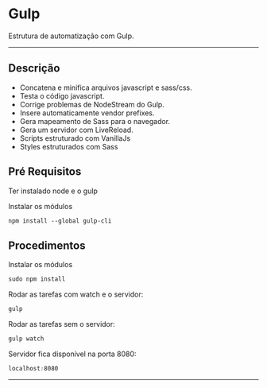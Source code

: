 # Gulp

Estrutura de automatização com Gulp.   

---

## Descrição

- Concatena e minifica arquivos javascript e sass/css.  
- Testa o código javascript.  
- Corrige problemas de NodeStream do Gulp.   
- Insere automaticamente vendor prefixes.  
- Gera mapeamento de Sass para o navegador.  
- Gera um servidor com LiveReload.
- Scripts estruturado com VanillaJs
- Styles estruturados com Sass

## Pré Requisitos

Ter instalado node e o gulp

Instalar os módulos

```css
npm install --global gulp-cli
```

## Procedimentos

Instalar os módulos

```css
sudo npm install
```

Rodar as tarefas com watch e o servidor:

```css
gulp
```

Rodar as tarefas sem o servidor:

```css
gulp watch
```

Servidor fica disponível na porta 8080:

```css
localhost:8080
```

---
